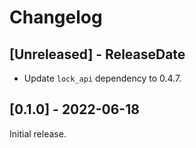# Changelog

## [Unreleased] - ReleaseDate

- Update `lock_api` dependency to 0.4.7.

## [0.1.0] - 2022-06-18

Initial release.
